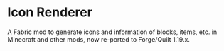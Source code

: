 # Icon Renderer
A Fabric mod to generate icons and information of blocks, items, etc. in Minecraft and other mods, now re-ported to Forge/Quilt 1.19.x.
